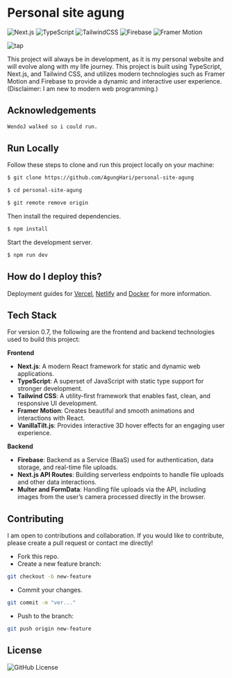 
# Personal site agung

![Next.js](https://img.shields.io/badge/Next.js-14.0.4-blue?style=flat-square&logo=next.js)
![TypeScript](https://img.shields.io/badge/TypeScript-5.1.6-blue?style=flat-square&logo=typescript)
![TailwindCSS](https://img.shields.io/badge/TailwindCSS-3.3.5-06B6D4?style=flat-square&logo=tailwindcss)
![Firebase](https://img.shields.io/badge/Firebase-11.0-orange?style=flat-square&logo=firebase)
![Framer Motion](https://img.shields.io/badge/Framer_Motion-10.18.0-red?style=flat-square&logo=framer)

![tap](https://user-images.githubusercontent.com/73097560/115834477-dbab4500-a447-11eb-908a-139a6edaec5c.gif)

This project will always be in development, as it is my personal website and will evolve along with my life journey. This project is built using TypeScript, Next.js, and Tailwind CSS, and utilizes modern technologies such as Framer Motion and Firebase to provide a dynamic and interactive user experience. (Disclaimer: I am new to modern web programming.)
## Acknowledgements


```bash
WendoJ walked so i could run.
```


## Run Locally

Follow these steps to clone and run this project locally on your machine:
```bash
$ git clone https://github.com/AgungHari/personal-site-agung

$ cd personal-site-agung

$ git remote remove origin

```

Then install the required dependencies.
```bash
$ npm install
```

Start the development server.
```bash
$ npm run dev

```

## How do I deploy this?

Deployment guides for [Vercel](https://create.t3.gg/en/deployment/vercel), [Netlify](https://create.t3.gg/en/deployment/netlify) and [Docker](https://create.t3.gg/en/deployment/docker) for more information.
## Tech Stack

For version 0.7, the following are the frontend and backend technologies used to build this project:

**Frontend**  
- **Next.js**: A modern React framework for static and dynamic web applications.  
- **TypeScript**: A superset of JavaScript with static type support for stronger development.  
- **Tailwind CSS**: A utility-first framework that enables fast, clean, and responsive UI development.  
- **Framer Motion**: Creates beautiful and smooth animations and interactions with React.  
- **VanillaTilt.js**: Provides interactive 3D hover effects for an engaging user experience.  

**Backend**  
- **Firebase**: Backend as a Service (BaaS) used for authentication, data storage, and real-time file uploads.  
- **Next.js API Routes**: Building serverless endpoints to handle file uploads and other data interactions.  
- **Multer and FormData**: Handling file uploads via the API, including images from the user’s camera processed directly in the browser.
## Contributing

I am open to contributions and collaboration. If you would like to contribute, please create a pull request or contact me directly!
- Fork this repo.
- Create a new feature branch:

```bash
git checkout -b new-feature
```

- Commit your changes.
```bash
git commit -m "ver..."
```

- Push to the branch:
```bash
git push origin new-feature
```
## License

<img alt="GitHub License" src="https://img.shields.io/github/license/AgungHari/Development-of-YOLOV8-based-Autonomous-Wheelchair-for-Obstacle-Avoidance">
